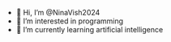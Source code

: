 - 👋 Hi, I’m @NinaVish2024
- 👀 I’m interested in programming
- 🌱 I’m currently learning artificial intelligence


<!---
NinaVish2024/NinaVish2024 is a ✨ special ✨ repository because its `README.md` (this file) appears on your GitHub profile.
You can click the Preview link to take a look at your changes.
--->
